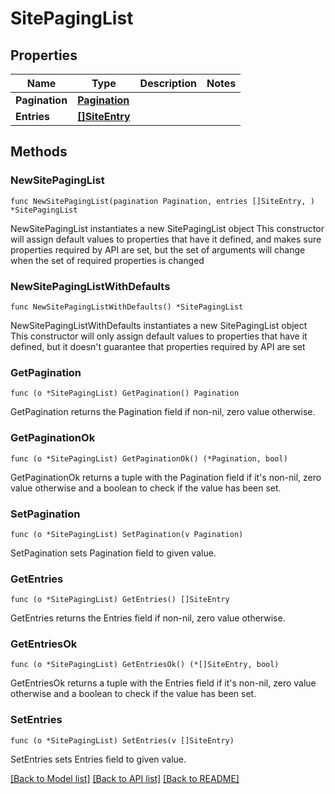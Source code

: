 # SitePagingList

## Properties

Name | Type | Description | Notes
------------ | ------------- | ------------- | -------------
**Pagination** | [**Pagination**](Pagination.md) |  | 
**Entries** | [**[]SiteEntry**](SiteEntry.md) |  | 

## Methods

### NewSitePagingList

`func NewSitePagingList(pagination Pagination, entries []SiteEntry, ) *SitePagingList`

NewSitePagingList instantiates a new SitePagingList object
This constructor will assign default values to properties that have it defined,
and makes sure properties required by API are set, but the set of arguments
will change when the set of required properties is changed

### NewSitePagingListWithDefaults

`func NewSitePagingListWithDefaults() *SitePagingList`

NewSitePagingListWithDefaults instantiates a new SitePagingList object
This constructor will only assign default values to properties that have it defined,
but it doesn't guarantee that properties required by API are set

### GetPagination

`func (o *SitePagingList) GetPagination() Pagination`

GetPagination returns the Pagination field if non-nil, zero value otherwise.

### GetPaginationOk

`func (o *SitePagingList) GetPaginationOk() (*Pagination, bool)`

GetPaginationOk returns a tuple with the Pagination field if it's non-nil, zero value otherwise
and a boolean to check if the value has been set.

### SetPagination

`func (o *SitePagingList) SetPagination(v Pagination)`

SetPagination sets Pagination field to given value.


### GetEntries

`func (o *SitePagingList) GetEntries() []SiteEntry`

GetEntries returns the Entries field if non-nil, zero value otherwise.

### GetEntriesOk

`func (o *SitePagingList) GetEntriesOk() (*[]SiteEntry, bool)`

GetEntriesOk returns a tuple with the Entries field if it's non-nil, zero value otherwise
and a boolean to check if the value has been set.

### SetEntries

`func (o *SitePagingList) SetEntries(v []SiteEntry)`

SetEntries sets Entries field to given value.



[[Back to Model list]](../README.md#documentation-for-models) [[Back to API list]](../README.md#documentation-for-api-endpoints) [[Back to README]](../README.md)


